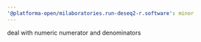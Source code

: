 ```yaml
---
'@platforma-open/milaboratories.run-deseq2-r.software': minor
---
```


deal with numeric numerator and denominators
